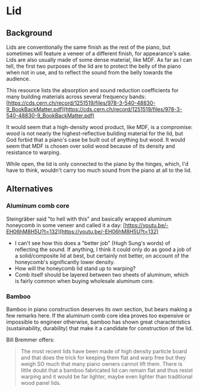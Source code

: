 # Lid

## Background

Lids are conventionally the same finish as the rest of the piano, but sometimes will feature a veneer of a different finish, for appearance's sake. Lids are also usually made of some dense material, like MDF. As far as I can tell, the first two purposes of the lid are to protect the belly of the piano when not in use, and to reflect the sound from the belly towards the audience.

This resource lists the absorption and sound reduction coefficients for many building materials across several frequency bands:
[https://cds.cern.ch/record/1251519/files/978-3-540-48830-9_BookBackMatter.pdf](https://cds.cern.ch/record/1251519/files/978-3-540-48830-9_BookBackMatter.pdf)

It would seem that a high-density wood product, like MDF, is a compromise: wood is not nearly the highest-reflective building material for the lid, but God forbid that a piano's case be built out of anything but wood. It would seem that MDF is chosen over solid wood because of its density and resistance to warping.

While open, the lid is only connected to the piano by the hinges, which, I'd have to think, wouldn't carry too much sound from the piano at all to the lid.

## Alternatives

### Aluminum comb core
Steingräber said "to hell with this" and basically wrapped aluminum honeycomb in some veneer and called it a day:
[https://youtu.be/-EH06hM8H5U?t=132](https://youtu.be/-EH06hM8H5U?t=132)
* I can't see how this does a "better job" (Hugh Sung's words) of reflecting the sound. If anything, I think it could only do as good a job of a solid/composite lid at best, but certainly not better, on account of the honeycomb's significantly lower density.
* How will the honeycomb lid stand up to warping?
* Comb itself should be layered between two sheets of aluminum, which is fairly common when buying wholesale aluminum core.

### Bamboo
Bamboo in piano construction deserves its own section, but bears making a few remarks here. If the aluminum comb core idea proves too expensive or impossible to engineer otherwise, bamboo has shown great characteristics (sustainability, durability) that make it a candidate for construction of the lid.

Bill Bremmer offers:
> The most recent lids have been made of high density particle board and that does the trick for keeping them flat and warp free but they weigh SO much that many piano owners cannot lift them. There is little doubt that a bamboo fabricated lid can remain flat and thus resist warping and it would be far lighter, maybe even lighter than traditional wood panel lids. 
